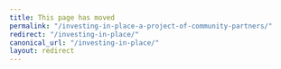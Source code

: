 ```yaml
---
title: This page has moved
permalink: "/investing-in-place-a-project-of-community-partners/"
redirect: "/investing-in-place/"
canonical_url: "/investing-in-place/"
layout: redirect
---
```

